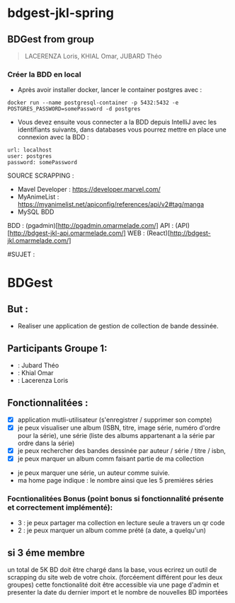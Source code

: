 # bdgest-jkl-spring

## BDGest from group

> LACERENZA Loris, KHIAL Omar, JUBARD Théo

### Créer la BDD en local
- Après avoir installer docker, lancer le container postgres avec :<br>
```
docker run --name postgresql-container -p 5432:5432 -e POSTGRES_PASSWORD=somePassword -d postgres
```
- Vous devez ensuite vous connecter a la BDD depuis IntelliJ avec les identifiants suivants, dans databases vous pourrez mettre en place une connexion avec la BDD :<br>
```
url: localhost
user: postgres
password: somePassword
```


SOURCE SCRAPPING : 
- Mavel Developer : https://developer.marvel.com/
- MyAnimeList : https://myanimelist.net/apiconfig/references/api/v2#tag/manga
- MySQL BDD

BDD : (pgadmin)[http://pgadmin.omarmelade.com/]
API : (API)[http://bdgest-jkl-api.omarmelade.com/]
WEB : (React)[http://bdgest-jkl.omarmelade.com/]


#SUJET :

# BDGest


## But :

* Realiser une application de gestion de collection de bande dessinée.


## Participants Groupe 1:
* : Jubard Théo
* : Khial Omar
* : Lacerenza Loris

## Fonctionnalitées :

* [x] application mutli-utilisateur (s'enregistrer / supprimer son compte)
* [x] je peux visualiser une album (ISBN, titre, image série, numéro d'ordre pour la série), une série (liste des albums appartenant a la série par ordre dans la série)
* [x] je peux rechercher des bandes dessinée par auteur / série / titre / isbn,
* [x] je peux marquer un album comm faisant partie de ma collection
* je peux marquer une série, un auteur comme suivie.
* ma home page indique : le nombre ainsi  que les 5 premiéres séries


### Focntionalitées Bonus (point bonus si fonctionnalité présente et correctement implémenté):
+ 3 : je peux partager ma collection en lecture seule a travers un qr code
+ 2 : je peux marquer un album comme prété (a date, a quelqu'un)


## si 3 éme membre

un total de 5K BD doit être chargé dans la base,
vous ecrirez un outil de scrapping du site web de votre choix. (forcéement différent pour les deux groupes)
cette fonctionalité doit être accessible via une page d'admin et presenter la date du dernier import et le nombre de nouvelles BD importées 
 
